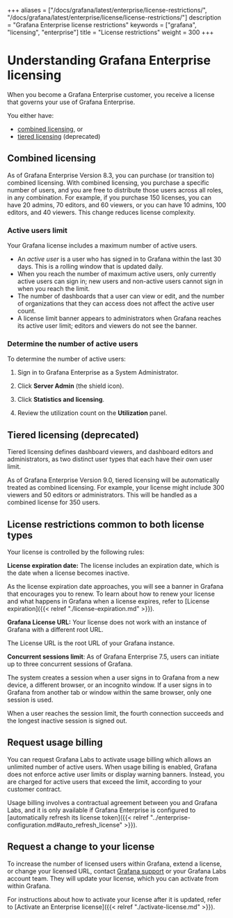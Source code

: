 +++
aliases = ["/docs/grafana/latest/enterprise/license-restrictions/", "/docs/grafana/latest/enterprise/license/license-restrictions/"]
description = "Grafana Enterprise license restrictions"
keywords = ["grafana", "licensing", "enterprise"]
title = "License restrictions"
weight = 300
+++

# Understanding Grafana Enterprise licensing

When you become a Grafana Enterprise customer, you receive a license that governs your use of Grafana Enterprise.

You either have:

- [combined licensing](#combined-licensing), or
- [tiered licensing](#tiered-licensing-deprecated) (deprecated)

## Combined licensing

As of Grafana Enterprise Version 8.3, you can purchase (or transition to) combined licensing. With combined licensing, you purchase a specific number of users, and you are free to distribute those users across all roles, in any combination.
For example, if you purchase 150 licenses, you can have 20 admins, 70 editors, and 60 viewers, or you can have 10 admins, 100 editors, and 40 viewers. This change reduces license complexity.

### Active users limit

Your Grafana license includes a maximum number of active users.

- An _active user_ is a user who has signed in to Grafana within the last 30 days. This is a rolling window that is updated daily.
- When you reach the number of maximum active users, only currently active users can sign in; new users and non-active users cannot sign in when you reach the limit.
- The number of dashboards that a user can view or edit, and the number of organizations that they can access does not affect the active user count.
- A license limit banner appears to administrators when Grafana reaches its active user limit; editors and viewers do not see the banner.

### Determine the number of active users

To determine the number of active users:

1. Sign in to Grafana Enterprise as a System Administrator.

1. Click **Server Admin** (the shield icon).

1. Click **Statistics and licensing**.

1. Review the utilization count on the **Utilization** panel.

## Tiered licensing (deprecated)

Tiered licensing defines dashboard viewers, and dashboard editors and administrators, as two distinct user types that each have their own user limit.

As of Grafana Enterprise Version 9.0, tiered licensing will be automatically treated as combined licensing.
For example, your license might include 300 viewers and 50 editors or administrators. This will be handled as a combined license for 350 users.

## License restrictions common to both license types

Your license is controlled by the following rules:

**License expiration date:** The license includes an expiration date, which is the date when a license becomes inactive.

As the license expiration date approaches, you will see a banner in Grafana that encourages you to renew. To learn about how to renew your license and what happens in Grafana when a license expires, refer to [License expiration]({{< relref "./license-expiration.md" >}}).

**Grafana License URL:** Your license does not work with an instance of Grafana with a different root URL.

The License URL is the root URL of your Grafana instance.

**Concurrent sessions limit**: As of Grafana Enterprise 7.5, users can initiate up to three concurrent sessions of Grafana.

The system creates a session when a user signs in to Grafana from a new device, a different browser, or an incognito window. If a user signs in to Grafana from another tab or window within the same browser, only one session is used.

When a user reaches the session limit, the fourth connection succeeds and the longest inactive session is signed out.

## Request usage billing

You can request Grafana Labs to activate usage billing which allows an unlimited number of active users. When usage billing is enabled, Grafana does not enforce active user limits or display warning banners. Instead, you are charged for active users that exceed the limit, according to your customer contract.

Usage billing involves a contractual agreement between you and Grafana Labs, and it is only available if Grafana Enterprise is configured to [automatically refresh its license token]({{< relref "../enterprise-configuration.md#auto_refresh_license" >}}).

## Request a change to your license

To increase the number of licensed users within Grafana, extend a license, or change your licensed URL, contact [Grafana support](https://grafana.com/profile/org#support) or your Grafana Labs account team. They will update your license, which you can activate from within Grafana.

For instructions about how to activate your license after it is updated, refer to [Activate an Enterprise license]({{< relref "./activate-license.md" >}}).
